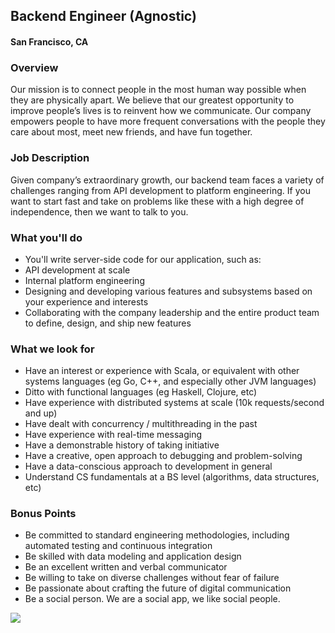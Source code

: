 ## Backend Engineer (Agnostic)
#### San Francisco, CA

### Overview
Our mission is to connect people in the most human way possible when they are physically apart. We believe that our greatest opportunity to improve people’s lives is to reinvent how we communicate. Our company empowers people to have more frequent conversations with the people they care about most, meet new friends, and have fun together.

### Job Description
Given company’s extraordinary growth, our backend team faces a variety of challenges ranging from API development to platform engineering. If you want to start fast and take on problems like these with a high degree of independence, then we want to talk to you.

### What you'll do
+ You'll write server-side code for our application, such as: 
+ API development at scale 
+ Internal platform engineering 
+ Designing and developing various features and subsystems based on your experience and interests 
+ Collaborating with the company leadership and the entire product team to define, design, and ship new features

### What we look for
+ Have an interest or experience with Scala, or equivalent with other systems languages (eg Go, C++, and especially other JVM languages) 
+ Ditto with functional languages (eg Haskell, Clojure, etc) 
+ Have experience with distributed systems at scale (10k requests/second and up) 
+ Have dealt with concurrency / multithreading in the past 
+ Have experience with real-time messaging 
+ Have a demonstrable history of taking initiative 
+ Have a creative, open approach to debugging and problem-solving 
+ Have a data-conscious approach to development in general 
+ Understand CS fundamentals at a BS level (algorithms, data structures, etc)

### Bonus Points
+ Be committed to standard engineering methodologies, including automated testing and continuous integration 
+ Be skilled with data modeling and application design 
+ Be an excellent written and verbal communicator 
+ Be willing to take on diverse challenges without fear of failure 
+ Be passionate about crafting the future of digital communication 
+ Be a social person. We are a social app, we like social people.


[<img src='https://dabuttonfactory.com/button.png?t=Apply&f=Calibri-Bold&ts=24&tc=fff&tshs=1&tshc=000&hp=20&vp=8&c=5&bgt=gradient&bgc=3d85c6&ebgc=073763'>](https://letsrockit.co/users/auth/github?job_id=sg91c2vwyxj0eq-backend-engineer-agnostic)

